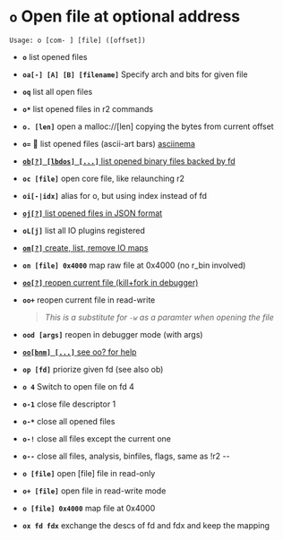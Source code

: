 <!-- TITLE: o -->

#  **`o`** Open file at optional address


```text
Usage: o [com- ] [file] ([offset])
```


- **`o`** list opened files
- **`oa[-] [A] [B] [filename]`** Specify arch and bits for given file
- **`oq`** list all open files
- **`o*`** list opened files in r2 commands
- **`o. [len]`** open a malloc://[len] copying the bytes from current offset
- **`o=`** 🚀 list opened files (ascii-art bars) [asciinema](https://asciinema.org/a/Cq5s8dAZiEa9s636trnuFMR5j)

- [ **`ob[?] [lbdos] [...]`** list opened binary files backed by fd](/options/o/ob)

- **`oc [file]`** open core file, like relaunching r2
- **`oi[-|idx]`** alias for o, but using index instead of fd

- [ **`oj[?]`** list opened files in JSON format](/options/o/oj)

- **`oL[j]`** list all IO plugins registered

- [ **`om[?]`** create, list, remove IO maps](/options/o/om)

- **`on [file] 0x4000`** map raw file at 0x4000 (no r_bin involved)

- [ **`oo[?]`** reopen current file (kill+fork in debugger)](/options/o/oo_question)

- **`oo+`** reopen current file in read-write
  > _This is a substitute for `-w` as a paramter when opening the file_
- **`ood [args]`** reopen in debugger mode (with args)

- [ **`oo[bnm] [...]`** see oo? for help](/options/o/oo)

- **`op [fd]`** priorize given fd (see also ob)
- **`o 4`** Switch to open file on fd 4
- **`o-1`** close file descriptor 1
- **`o-*`** close all opened files
- **`o-!`** close all files except the current one
- **`o--`** close all files, analysis, binfiles, flags, same as !r2 --
- **`o [file]`** open [file] file in read-only
- **`o+ [file]`** open file in read-write mode
- **`o [file] 0x4000`** map file at 0x4000
- **`ox fd fdx`** exchange the descs of fd and fdx and keep the mapping

<p hidden>oa oq o=ob oc oi oj oL om on oo oo+ ood op ox o-!</p>